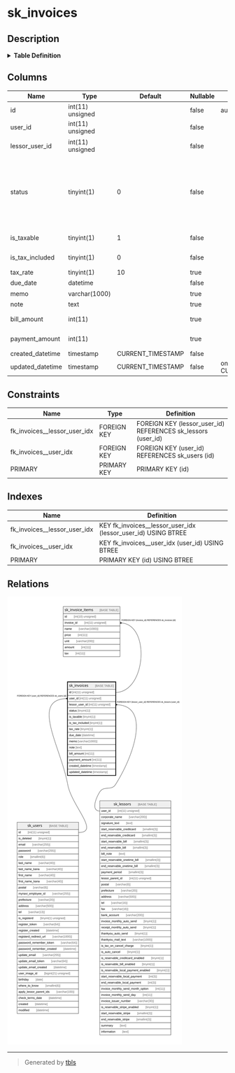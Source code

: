 # sk_invoices

## Description

<details>
<summary><strong>Table Definition</strong></summary>

```sql
CREATE TABLE `sk_invoices` (
  `id` int(11) unsigned NOT NULL AUTO_INCREMENT,
  `user_id` int(11) unsigned NOT NULL COMMENT '宛先名',
  `lessor_user_id` int(11) unsigned NOT NULL COMMENT '請求先宛名',
  `status` tinyint(1) NOT NULL DEFAULT '0' COMMENT '0:未払い/未決済 1:支払済 2:未返金, 3:返金済, 4:振込金不足, 5:請求取り消し',
  `is_taxable` tinyint(1) NOT NULL DEFAULT '1' COMMENT '0:非課税, 1:課税',
  `is_tax_included` tinyint(1) NOT NULL DEFAULT '0' COMMENT '0:内税, 1:外税',
  `tax_rate` tinyint(1) DEFAULT '10',
  `due_date` datetime NOT NULL COMMENT '入金期日',
  `memo` varchar(1000) COLLATE utf8mb4_unicode_ci DEFAULT NULL COMMENT '摘要',
  `note` text COLLATE utf8mb4_unicode_ci,
  `bill_amount` int(11) DEFAULT NULL COMMENT '支払う金額',
  `payment_amount` int(11) DEFAULT NULL COMMENT '支払われた金額',
  `created_datetime` timestamp NOT NULL DEFAULT CURRENT_TIMESTAMP,
  `updated_datetime` timestamp NOT NULL DEFAULT CURRENT_TIMESTAMP ON UPDATE CURRENT_TIMESTAMP,
  PRIMARY KEY (`id`),
  KEY `fk_invoices__user_idx` (`user_id`),
  KEY `fk_invoices__lessor_user_idx` (`lessor_user_id`),
  CONSTRAINT `fk_invoices__lessor_user_idx` FOREIGN KEY (`lessor_user_id`) REFERENCES `sk_lessors` (`user_id`) ON DELETE CASCADE ON UPDATE NO ACTION,
  CONSTRAINT `fk_invoices__user_idx` FOREIGN KEY (`user_id`) REFERENCES `sk_users` (`id`) ON DELETE CASCADE ON UPDATE NO ACTION
) ENGINE=InnoDB AUTO_INCREMENT=[Redacted by tbls] DEFAULT CHARSET=utf8mb4 COLLATE=utf8mb4_unicode_ci
```

</details>

## Columns

| Name | Type | Default | Nullable | Extra Definition | Children | Parents | Comment |
| ---- | ---- | ------- | -------- | ---------------- | -------- | ------- | ------- |
| id | int(11) unsigned |  | false | auto_increment | [sk_invoice_items](sk_invoice_items.md) |  |  |
| user_id | int(11) unsigned |  | false |  |  | [sk_users](sk_users.md) | 宛先名 |
| lessor_user_id | int(11) unsigned |  | false |  |  | [sk_lessors](sk_lessors.md) | 請求先宛名 |
| status | tinyint(1) | 0 | false |  |  |  | 0:未払い/未決済 1:支払済 2:未返金, 3:返金済, 4:振込金不足, 5:請求取り消し |
| is_taxable | tinyint(1) | 1 | false |  |  |  | 0:非課税, 1:課税 |
| is_tax_included | tinyint(1) | 0 | false |  |  |  | 0:内税, 1:外税 |
| tax_rate | tinyint(1) | 10 | true |  |  |  |  |
| due_date | datetime |  | false |  |  |  | 入金期日 |
| memo | varchar(1000) |  | true |  |  |  | 摘要 |
| note | text |  | true |  |  |  |  |
| bill_amount | int(11) |  | true |  |  |  | 支払う金額 |
| payment_amount | int(11) |  | true |  |  |  | 支払われた金額 |
| created_datetime | timestamp | CURRENT_TIMESTAMP | false |  |  |  |  |
| updated_datetime | timestamp | CURRENT_TIMESTAMP | false | on update CURRENT_TIMESTAMP |  |  |  |

## Constraints

| Name | Type | Definition |
| ---- | ---- | ---------- |
| fk_invoices__lessor_user_idx | FOREIGN KEY | FOREIGN KEY (lessor_user_id) REFERENCES sk_lessors (user_id) |
| fk_invoices__user_idx | FOREIGN KEY | FOREIGN KEY (user_id) REFERENCES sk_users (id) |
| PRIMARY | PRIMARY KEY | PRIMARY KEY (id) |

## Indexes

| Name | Definition |
| ---- | ---------- |
| fk_invoices__lessor_user_idx | KEY fk_invoices__lessor_user_idx (lessor_user_id) USING BTREE |
| fk_invoices__user_idx | KEY fk_invoices__user_idx (user_id) USING BTREE |
| PRIMARY | PRIMARY KEY (id) USING BTREE |

## Relations

![er](sk_invoices.svg)

---

> Generated by [tbls](https://github.com/k1LoW/tbls)
